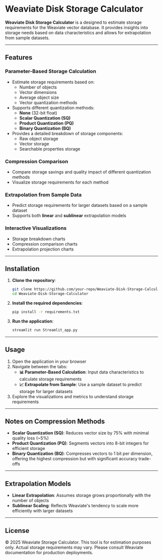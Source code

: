 # Weaviate Disk Storage Calculator

**Weaviate Disk Storage Calculator** is a designed to estimate storage requirements for the Weaviate vector database. It provides insights into storage needs based on data characteristics and allows for extrapolation from sample datasets.

---

## Features

### Parameter-Based Storage Calculation
- Estimate storage requirements based on:
  - Number of objects
  - Vector dimensions
  - Average object size
  - Vector quantization methods
- Supports different quantization methods:
  - **None** (32-bit float)
  - **Scalar Quantization (SQ)**
  - **Product Quantization (PQ)**
  - **Binary Quantization (BQ)**
- Provides a detailed breakdown of storage components:
  - Raw object storage
  - Vector storage
  - Searchable properties storage

### Compression Comparison
- Compare storage savings and quality impact of different quantization methods
- Visualize storage requirements for each method

### Extrapolation from Sample Data
- Predict storage requirements for larger datasets based on a sample dataset
- Supports both **linear** and **sublinear** extrapolation models

### Interactive Visualizations
- Storage breakdown charts
- Compression comparison charts
- Extrapolation projection charts

---

## Installation

1. **Clone the repository**:
   ```bash
   git clone https://github.com/your-repo/Weaviate-Disk-Storage-Calculator.git
   cd Weaviate-Disk-Storage-Calculator
   ```

2. **Install the required dependencies**:
   ```bash
   pip install -r requirements.txt
   ```

3. **Run the application**:
   ```bash
   streamlit run Streamlit_app.py
   ```

---

## Usage

1. Open the application in your browser
2. Navigate between the tabs:
   - **📊 Parameter-Based Calculation**: Input data characteristics to calculate storage requirements
   - **📈 Extrapolate from Sample**: Use a sample dataset to predict storage for larger datasets
3. Explore the visualizations and metrics to understand storage requirements

---

## Notes on Compression Methods

- **Scalar Quantization (SQ)**: Reduces vector size by 75% with minimal quality loss (~5%)
- **Product Quantization (PQ)**: Segments vectors into 8-bit integers for efficient storage
- **Binary Quantization (BQ)**: Compresses vectors to 1 bit per dimension, offering the highest compression but with significant accuracy trade-offs

---

## Extrapolation Models

- **Linear Extrapolation**: Assumes storage grows proportionally with the number of objects
- **Sublinear Scaling**: Reflects Weaviate's tendency to scale more efficiently with larger datasets

---

## License

© 2025 Weaviate Storage Calculator. This tool is for estimation purposes only. Actual storage requirements may vary. Please consult Weaviate documentation for production deployments.
